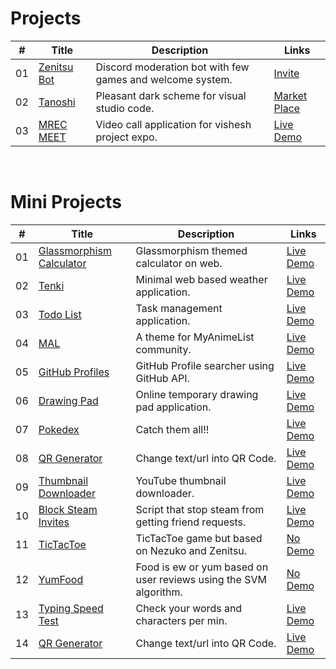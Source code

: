 # Projects

|  #   | Title                                              | Description                                               | Links                                                        |
| :--: | ----------------------------------------------------- | --------------------------------------------------------- | ------------------------------------------------------------ |
|  01  | [Zenitsu Bot](https://github.com/Calatop/Zenitsu-bot) | Discord moderation bot with few games and welcome system. | [Invite](https://discord.com/oauth2/authorize?client_id=766218598913146901&permissions=8&scope=bot) |
|  02  | [Tanoshi ](https://github.com/Calatop/Tanoshi)        | Pleasant dark scheme for visual studio code.              | [Market Place](https://marketplace.visualstudio.com/items?itemName=RohanSanjeev.tanoshi) |
|  03  | [MREC MEET ](https://github.com/Calatop/MREC-MEET)    | Video call application for vishesh project expo.          | [Live Demo](https://ckvyqugj7184663idk0i811d0su-8rbb2fvau-calatop.vercel.app/authenticate) |

<br>

# Mini Projects

|  #   | Title                                              | Description                               | Links                                                        |
| :--: | ------------------------------------------------------------ | ----------------------------------------- | ------------------------------------------------------------ |
|  01  | [Glassmorphism Calculator](https://github.com/Calatop/Glassmorphism-Calculator) | Glassmorphism themed calculator on web.   | [Live Demo](https://calatop.github.io/Glassmorphism-Calculator/) |
|  02  | [Tenki](https://github.com/zenandnez/Tenki)    | Minimal web based weather application.    | [Live Demo](https://zenandnez.github.io/Tenki/)              |
|  03  | [Todo List](https://github.com/Calatop/Todo)                 | Task management application.              | [Live Demo](https://calatop.github.io/Todo/)                 |
|  04  | [MAL](https://github.com/Calatop/My-Anime-List-Custom-Theme) | A theme for MyAnimeList community.        | [Live Demo](https://myanimelist.net/animelist/Calatop)       |
|  05  | [GitHub Profiles](https://github.com/Calatop/GitHub-Profiles) | GitHub Profile searcher using GitHub API. | [Live Demo](https://calatop.github.io/GitHub-Profiles/)      |
|  06  | [Drawing Pad](https://github.com/Calatop/Drawing-pad)        | Online temporary drawing pad application.  | [Live Demo](https://calatop.github.io/Drawing-pad/)          |
|  07  | [Pokedex](https://github.com/Calatop/Pokedex)                | Catch them all!!                          | [Live Demo](https://calatop.github.io/Pokedex/)              |
|  08  | [QR Generator](https://github.com/Calatop/QR-Generator) | Change text/url into QR Code.   | [Live Demo](https://calatop.github.io/QR-Generator/) |
|  09  | [Thumbnail Downloader](https://github.com/Calatop/Thumbnail-Downloader) | YouTube thumbnail downloader.              | [Live Demo](https://calatop.github.io/Thumbnail-Downloader/) |
|  10  | [Block Steam Invites](https://github.com/Calatop/Block-Steam-Invites) | Script that stop steam from getting friend requests.       | [Live Demo](https://www.youtube.com/watch?v=KhLYxv3iry0&ab_channel=Calatop) |
|  11  | [TicTacToe](https://github.com/zenandnez/TicTacToe)            | TicTacToe game but based on Nezuko and Zenitsu.              | [No Demo](https://github.com/zenandnez/TicTacToe)                                                  |
|  12  | [YumFood](https://github.com/Calatop/YumFood)                | Food is ew or yum based on user reviews using the SVM algorithm. | [No Demo](https://github.com/Calatop/YumFood)                                                  |
|  13  | [Typing Speed Test](https://github.com/zenandnez/Typing_Speed_Test) | Check your words and characters per min.   | [Live Demo](https://zenandnez.github.io/Typing_Speed_Test/) |
|  14  | [QR Generator](https://github.com/Calatop/QR-Generator) | Change text/url into QR Code.   | [Live Demo](https://calatop.github.io/QR-Generator/) |


